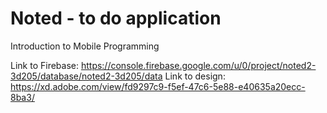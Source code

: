 # Noted - to do application
Introduction to Mobile Programming

Link to Firebase: https://console.firebase.google.com/u/0/project/noted2-3d205/database/noted2-3d205/data
Link to design: https://xd.adobe.com/view/fd9297c9-f5ef-47c6-5e88-e40635a20ecc-8ba3/

